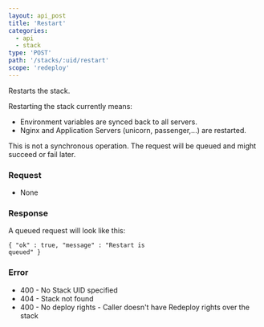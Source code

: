 ```yaml
---
layout: api_post
title: 'Restart'
categories:
  - api
  - stack
type: 'POST'
path: '/stacks/:uid/restart'
scope: 'redeploy'
---
```


Restarts the stack.

Restarting the stack currently means:
* Environment variables are synced back to all servers.
* Nginx and Application Servers (unicorn, passenger,...) are restarted.

This is not a synchronous operation. The request will be queued and might succeed or fail later.

### Request

* None

### Response

A queued request will look like this:

<code class="inline-code">{
	"ok" : true,
	"message" : "Restart is queued"
}</code>

### Error

* 400 - No Stack UID specified
* 404 - Stack not found
* 400 - No deploy rights - Caller doesn't have Redeploy rights over the stack